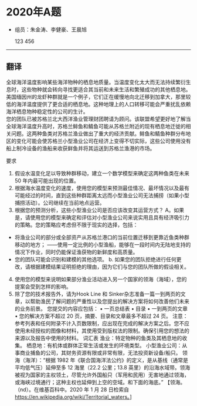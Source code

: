 # 2020年A题
* 组员：朱金涛、李健豪、王晨旭
  
    123
        456
---
## 翻译
  全球海洋温度影响某些海洋物种的栖息地质量。当温度变化太大而无法持续繁衍生息时，这些物种就会转向寻找更适合其当前和未来生活和繁殖成功的其他栖息地。美国缅因州的龙虾种群就是一个例子，它们正在缓慢地向北迁移到加拿大，那里较低的海洋温度提供了更合适的栖息地。这种地理上的人口转移可能会严重扰乱依赖海洋栖息物种稳定性的公司的生计。   
  您的团队已被苏格兰北大西洋渔业管理财团聘请为顾问。该联盟希望更好地了解当全球海洋温度升高时，苏格兰鲱鱼和鲭鱼可能从苏格兰附近的现有栖息地迁徙的相关问题。这两种鱼类对苏格兰渔业做出了重大的经济贡献。鲱鱼和鲭鱼种群分布地区的变化可能会使苏格兰小型渔业公司在经济上变得不切实际，这些公司使用没有船上制冷设备的渔船来收获鲜鱼并将其运送到苏格兰渔港的市场。
  
  要求
1. 假设水温变化足以导致种群移动，建立一个数学模型来确定这两种鱼类在未来 50 年内最可能出现的位置。
2. 根据海水温度变化的速度，使用您的模型来预测最佳情况、最坏情况以及最有可能经过的时间，直到这些种群距离太远而小型渔业公司无法捕捞（如果小型捕捞活动）。公司继续在当前地点运营。
3. 根据您的预测分析，这些小型渔业公司是否应该改变其运营方式？
A。如果是，请使用您的模型来确定和评估对小型渔业公司来说实用且具有经济吸引力的策略。您的策略应考虑但不限于现实的选择，包括：
- 将渔业公司的部分或全部资产从苏格兰港口的当前位置迁移到更靠近鱼类种群移动的地方；
——使用一定比例的小型渔船，能够在一段时间内无陆地支持的情况下作业，同时仍能保证渔获物的新鲜度和高质量。
- 您的团队可能会识别和建模的其他选项。
b. 如果您的团队拒绝进行任何更改，请根据建模结果证明拒绝的理由，因为它们与您的团队所做的假设相关。
4. 使用您的模型来说明如果部分渔业活动进入另一个国家的领海（海域），您的提案会受到怎样的影响。
5. 除了您的技术报告外，请为Hook Line 和 Sinker杂志准备一篇一到两页的文章，以帮助渔民了解问题的严重性以及您提出的解决方案将如何改善他们未来的业务前景。
您提交的内容应包括：
•	一页总结表
•	目录
•	一到两页的文章
•	您的解决方案不超过 20 页，摘要、目录和文章最多不超过 24 页。
注意：参考列表和任何附录不计入页数限制，应出现在完成的解决方案之后。您不应使用未经授权的图像和材料，其使用受到版权法的限制。确保引用您的想法的来源以及报告中使用的材料。
词汇表
渔业：特定物种的鱼类及其栖息地的收集。
栖息地：有机体或群体正常生活或发生的环境类型。
小型渔业公司：从事商业捕鱼的公司，其财务资源有限或非常有限，无法投资新设备/船只。
领海（海洋）：“根据 1982 年《联合国海洋法公约》的定义，是从基线（通常是平均低气压）延伸至多 12 海里（22.2 公里；13.8 英里）的沿海水域带。领海被视为国家的主权领土，尽管允许外国船只（军用和民用）无害地通过领海，或海峡过境通行；这种主权也延伸到上空的空域。和下面的海底。” 【领海。（nd）。在维基百科中。2020 年 1 月 28 日检索自 https://en.wikipedia.org/wiki/Territorial_waters。]

